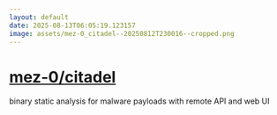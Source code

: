 ```yaml
---
layout: default
date: 2025-08-13T06:05:19.123157
image: assets/mez-0_citadel--20250812T230016--cropped.png
---
```


# [mez-0/citadel](https://github.com/mez-0/citadel)

binary static analysis for malware payloads with remote API and web UI
